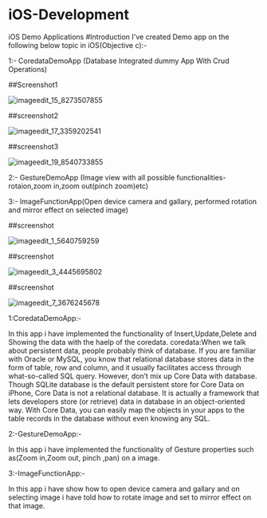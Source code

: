 # iOS-Development
iOS Demo Applications
#Introduction
I've created Demo app on the following below topic in iOS(Objective c):-

1:- CoredataDemoApp (Database Integrated dummy App With Crud Operations)

##Screenshot1

![imageedit_15_8273507855](https://cloud.githubusercontent.com/assets/24600522/21348412/1f8c8830-c6d3-11e6-8673-91c8636fcc88.png)

##screenshot2

![imageedit_17_3359202541](https://cloud.githubusercontent.com/assets/24600522/21348441/37462e9a-c6d3-11e6-8281-1fa395237dd9.png)

##screenshot3

![imageedit_19_8540733855](https://cloud.githubusercontent.com/assets/24600522/21348456/43ffa814-c6d3-11e6-81af-6710407f07ab.png)


2:- GestureDemoApp (Image view with all possible functionalities-rotaion,zoom in,zoom out(pinch zoom)etc)

3:- ImageFunctionApp(Open device camera and gallary, performed rotation and mirror effect on selected image)

##screenshot

![imageedit_1_5640759259](https://cloud.githubusercontent.com/assets/24600522/21347563/2cbbadbe-c6cf-11e6-9eae-9a790a5bc9a7.png)

##screenshot

![imageedit_3_4445695802](https://cloud.githubusercontent.com/assets/24600522/21347574/3eaeed06-c6cf-11e6-9867-91d1f7747536.png)

##screenshot

![imageedit_7_3676245678](https://cloud.githubusercontent.com/assets/24600522/21347591/50b7dba2-c6cf-11e6-8715-2cd9e5d726aa.png)

1:CoredataDemoApp:-

In this app i have implemented the functionality of  Insert,Update,Delete and Showing the data with the haelp of the coredata.  coredata:When we talk about persistent data, people probably think of database. If you are familiar with Oracle or MySQL, you know that relational database stores data in the form of table, row and column, and it usually facilitates access through what-so-called SQL query. However, don’t mix up Core Data with database. Though SQLite database is the default persistent store for Core Data on iPhone, Core Data is not a relational database. It is actually a framework that lets developers store (or retrieve) data in database in an object-oriented way. With Core Data, you can easily map the objects in your apps to the table records in the database without even knowing any SQL.

2:-GestureDemoApp:-

In this app i have implemented the functionality of Gesture properties such as(Zoom in,Zoom out, pinch ,pan) on a image.

3:-ImageFunctionApp:-

In this app i have show how to open device camera and gallary and on selecting image i have told how to rotate image and set to mirror effect on that image. 


